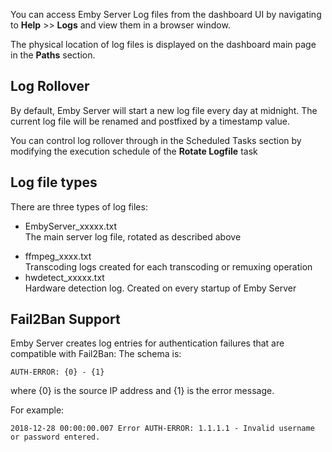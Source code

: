 You can access Emby Server Log files from the dashboard UI by navigating to **Help** >> **Logs** and view them in a browser window.

The physical location of log files is displayed on the dashboard main page in the **Paths** section.

## Log Rollover
By default, Emby Server will start a new log file every day at midnight. The current log file will be renamed and postfixed by a timestamp value.

You can control log rollover through in the Scheduled Tasks section by modifying the execution schedule of the **Rotate Logfile** task

## Log file types

There are three types of log files:
- EmbyServer_xxxxx.txt  
The main server log file, rotated as described above
* ffmpeg_xxxx.txt  
Transcoding logs created for each transcoding or remuxing operation
* hwdetect_xxxxx.txt  
Hardware detection log. Created on every startup of Emby Server

## Fail2Ban Support

Emby Server creates log entries for authentication failures that are compatible with Fail2Ban:
The schema is:

```
AUTH-ERROR: {0} - {1}
```
where {0} is the source IP address and {1} is the error message.


For example:
```
2018-12-28 00:00:00.007 Error AUTH-ERROR: 1.1.1.1 - Invalid username or password entered.
```
